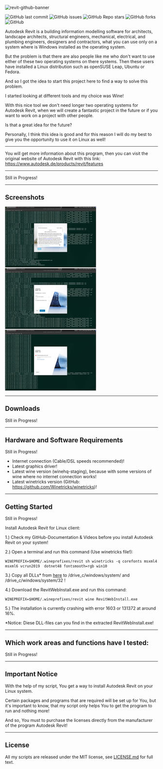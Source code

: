 ![revit-github-banner](https://user-images.githubusercontent.com/79079633/142411267-7c6d3a90-6815-45ee-9a24-3c6fc4e2c3b4.png)


![GitHub last commit](https://img.shields.io/github/last-commit/cryinkfly/Autodesk-Revit-for-Linux?style=for-the-badge)
![GitHub issues](https://img.shields.io/github/issues-raw/cryinkfly/Autodesk-Revit-for-Linux?style=for-the-badge)
![GitHub Repo stars](https://img.shields.io/github/stars/cryinkfly/Autodesk-Revit-for-Linux?style=for-the-badge)
![GitHub forks](https://img.shields.io/github/forks/cryinkfly/Autodesk-Revit-for-Linux?style=for-the-badge)
![GitHub](https://img.shields.io/github/license/cryinkfly/Autodesk-Revit-for-Linux?style=for-the-badge)

Autodesk Revit is a building information modelling software for architects, landscape architects, structural engineers, mechanical, electrical, and plumbing engineers, designers and contractors, what you can use only on a system where is Windows installed as the operating system.

But the problem is that there are also people like me who don't want to use either of these two operating systems on there systems. Then these users have installed a Linux distribution such as openSUSE Leap, Ubuntu or Fedora.

And so I got the idea to start this project here to find a way to solve this problem. 

I started looking at different tools and my choice was Wine! 

With this nice tool we don't need longer two operating systems for Autodesk Revit, when we will create a fantastic project in the future or if you want to work on a project with other people.

Is that a great idea for the future?

Personally, I think this idea is good and for this reason I will do my best to give you the opportunity to use it on Linux as well!

---

You will get more information about this program, then you can visit the original website of Autodesk Revit with this link: https://www.autodesk.de/products/revit/features

---

Still in Progress!

---

## Screenshots
<div>
<img src="https://github.com/cryinkfly/Autodesk-Revit-for-Linux/blob/main/files/images/installation/%231-welcome.png" width="300px" height="200px">
<img src="https://github.com/cryinkfly/Autodesk-Revit-for-Linux/blob/main/files/images/installation/%232-configure-installation-path.png" width="300px" height="200px">
</div>
<div>
<img src="https://github.com/cryinkfly/Autodesk-Revit-for-Linux/blob/main/files/images/installation/%233-error-1603.png" width="300px" height="200px">
</div>

---

## Downloads

Still in Progress!

---

## Hardware and Software Requirements

Still in Progress!

- Internet connection (Cable/DSL speeds recommended)!
- Latest graphics driver!
- Latest wine version (winehq-staging), because with some versions of wine where no internet connection works!
- Latest winetricks version (GitHub: https://github.com/Winetricks/winetricks)!

---

## Getting Started

Still in Progress!

Install Autodesk Revit for Linux client:

1.) Check my GitHub-Documentation & Videos before you install Autodesk Revit on your system!

2.) Open a terminal and run this command (Use winetricks file!):

    WINEPREFIX=$HOME/.wineprefixes/revit sh winetricks -q corefonts msxml4 msxml6 vcrun2019  dotnet48 fontsmooth=rgb win10

3.) Copy all DLLs* from [here](https://github.com/cryinkfly/Autodesk-Revit-for-Linux/tree/main/files/extras/Windows-DLLs) to /drive_c/windows/system/ and /drive_c/windows/system/32 !

4.) Download the RevitWebInstall.exe and run this command:

    WINEPREFIX=$HOME/.wineprefixes/revit wine RevitWebInstall.exe
    
5.) The installation is currently crashing with error 1603 or 131372 at around 16%.

*Notice: Diese DLL-files can you find in the extracted RevitWebInstall.exe!

---

## Which work areas and functions have I tested:

Still in Progress!

---

## Important Notice

With the help of my script, You get a way to install Autodesk Revit on your Linux system. 

Certain packages and programs that are required will be set up for You, but it's important to know, that my script only helps You to get the program to run and nothing more! 

And so, You must to purchase the licenses directly from the manufacturer of the program Autodesk Revit!

---

## License

All my scripts are released under the MIT license, see <a href="https://github.com/cryinkfly/Autodesk-Revit-for-Linux/blob/main/LICENSE.md">LICENSE.md</a> for full text.
